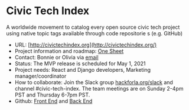 # Civic Tech Index

A worldwide movement to catalog every open source civic tech project using native topic tags available through code repositorie
s (e.g. GitHub)

- URL: [http://civictechindex.org](http://civictechindex.org/)
- Project information and roadmap: [One Sheet](https://github.com/hackforla/product-management/blob/master/project-one-sheets/Civic-Tech-Index-Product-One-Sheet.pdf)
- Contact: Bonnie or Olivia via [email](mailto:civictechindex@hackforla.org)
- Status: The MVP release is scheduled for May 1, 2021</li>
- Project needs: React and Django developers, Marketing manager/coordinator
- How to collaborate: Join the Slack group [hackforla.org/slack](https://hackforla.slack.com/) and channel #civic-tech-index. The team meetings are on Sunday 2-4pm PST and Thursday 6-7pm PST.
- Github: [Front End](https://github.com/civictechindex/CTI-website-frontend) and [Back End](https://github.com/civictechindex/CTI-website-backend)
